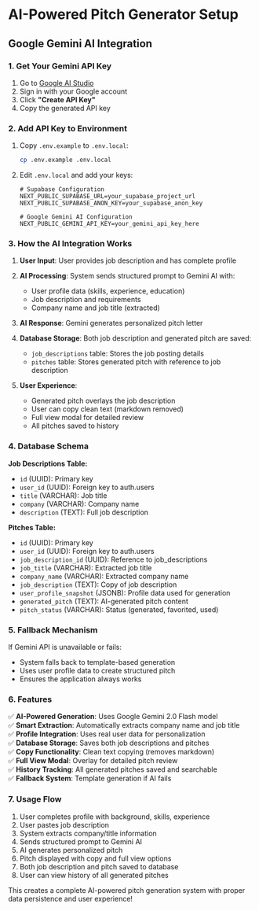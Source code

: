 # AI-Powered Pitch Generator Setup

## Google Gemini AI Integration

### 1. Get Your Gemini API Key

1. Go to [Google AI Studio](https://aistudio.google.com/app/apikey)
2. Sign in with your Google account
3. Click **"Create API Key"**
4. Copy the generated API key

### 2. Add API Key to Environment

1. Copy `.env.example` to `.env.local`:
   ```bash
   cp .env.example .env.local
   ```

2. Edit `.env.local` and add your keys:
   ```env
   # Supabase Configuration
   NEXT_PUBLIC_SUPABASE_URL=your_supabase_project_url
   NEXT_PUBLIC_SUPABASE_ANON_KEY=your_supabase_anon_key

   # Google Gemini AI Configuration
   NEXT_PUBLIC_GEMINI_API_KEY=your_gemini_api_key_here
   ```

### 3. How the AI Integration Works

1. **User Input**: User provides job description and has complete profile
2. **AI Processing**: System sends structured prompt to Gemini AI with:
   - User profile data (skills, experience, education)
   - Job description and requirements
   - Company name and job title (extracted)

3. **AI Response**: Gemini generates personalized pitch letter
4. **Database Storage**: Both job description and generated pitch are saved:
   - `job_descriptions` table: Stores the job posting details
   - `pitches` table: Stores generated pitch with reference to job description

5. **User Experience**: 
   - Generated pitch overlays the job description
   - User can copy clean text (markdown removed)
   - Full view modal for detailed review
   - All pitches saved to history

### 4. Database Schema

**Job Descriptions Table:**
- `id` (UUID): Primary key
- `user_id` (UUID): Foreign key to auth.users
- `title` (VARCHAR): Job title
- `company` (VARCHAR): Company name
- `description` (TEXT): Full job description

**Pitches Table:**
- `id` (UUID): Primary key
- `user_id` (UUID): Foreign key to auth.users
- `job_description_id` (UUID): Reference to job_descriptions
- `job_title` (VARCHAR): Extracted job title
- `company_name` (VARCHAR): Extracted company name
- `job_description` (TEXT): Copy of job description
- `user_profile_snapshot` (JSONB): Profile data used for generation
- `generated_pitch` (TEXT): AI-generated pitch content
- `pitch_status` (VARCHAR): Status (generated, favorited, used)

### 5. Fallback Mechanism

If Gemini API is unavailable or fails:
- System falls back to template-based generation
- Uses user profile data to create structured pitch
- Ensures the application always works

### 6. Features

✅ **AI-Powered Generation**: Uses Google Gemini 2.0 Flash model  
✅ **Smart Extraction**: Automatically extracts company name and job title  
✅ **Profile Integration**: Uses real user data for personalization  
✅ **Database Storage**: Saves both job descriptions and pitches  
✅ **Copy Functionality**: Clean text copying (removes markdown)  
✅ **Full View Modal**: Overlay for detailed pitch review  
✅ **History Tracking**: All generated pitches saved and searchable  
✅ **Fallback System**: Template generation if AI fails  

### 7. Usage Flow

1. User completes profile with background, skills, experience
2. User pastes job description
3. System extracts company/title information
4. Sends structured prompt to Gemini AI
5. AI generates personalized pitch
6. Pitch displayed with copy and full view options
7. Both job description and pitch saved to database
8. User can view history of all generated pitches

This creates a complete AI-powered pitch generation system with proper data persistence and user experience!
